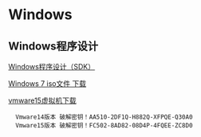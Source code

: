 # Windows

## Windows程序设计
[Windows程序设计（SDK）](http://blog.fishc.com/category/winsdk/page/6)

[Windows 7 iso文件 下载](http://win7.njxqlsm.cn/index.html?para=2)


[vmware15虚拟机下载](https://www.vmware.com/cn/products/workstation-pro/workstation-pro-evaluation.html)

      Vmware14版本 破解密钥！AA510-2DF1Q-H882Q-XFPQE-Q30A0
      Vmware15版本 破解密钥！FC502-8AD82-08D4P-4FQEE-ZC8D0
